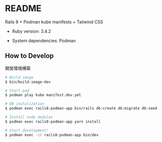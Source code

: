 # README

Rails 8 + Podman kube manifests + Tailwind CSS

* Ruby version: 3.4.2

* System dependencies: Podman

## How to Develop

開発環境構築
```sh
# Build image
$ bin/build-image-dev

# Start pod
$ podman play kube manifest.dev.yml

# DB initalization
$ podman exec rails8-podman-app bin/rails db:create db:migrate db:seed

# Install node modules
$ podman exec rails8-podman-app yarn install

# Start development!
$ podman exec -it rails8-podman-app bin/dev
```

